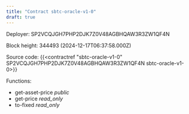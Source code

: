 ```yaml
---
title: "Contract sbtc-oracle-v1-0"
draft: true
---
```

Deployer: SP2VCQJGH7PHP2DJK7Z0V48AGBHQAW3R3ZW1QF4N


 



Block height: 344493 (2024-12-17T06:37:58.000Z)

Source code: {{<contractref "sbtc-oracle-v1-0" SP2VCQJGH7PHP2DJK7Z0V48AGBHQAW3R3ZW1QF4N sbtc-oracle-v1-0>}}

Functions:

* get-asset-price _public_
* get-price _read_only_
* to-fixed _read_only_
